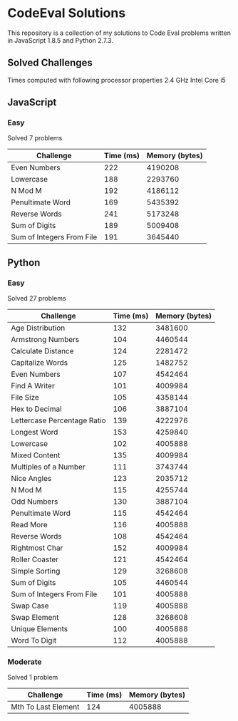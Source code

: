 # CodeEval Solutions

This repository is a collection of my solutions to Code Eval problems written in JavaScript 1.8.5 and Python 2.7.3.

## Solved Challenges

Times computed with following processor properties 2.4 GHz Intel Core i5

## JavaScript

### Easy

Solved 7 problems

| Challenge                   | Time (ms) | Memory (bytes) |
|-----------------------------|-----------|----------------|
| Even Numbers                | 222       | 4190208        |
| Lowercase                   | 188       | 2293760        |
| N Mod M                     | 192       | 4186112        |
| Penultimate Word            | 169       | 5435392        |
| Reverse Words               | 241       | 5173248        |
| Sum of Digits               | 189       | 5009408        |
| Sum of Integers From File   | 191       | 3645440        |

## Python

### Easy

Solved 27 problems

| Challenge                   | Time (ms) | Memory (bytes) |
|-----------------------------|-----------|----------------|
| Age Distribution            | 132       | 3481600        |
| Armstrong Numbers           | 104       | 4460544        |
| Calculate Distance          | 124       | 2281472        |
| Capitalize Words            | 125       | 1482752        |
| Even Numbers                | 107       | 4542464        |
| Find A Writer               | 101       | 4009984        |
| File Size                   | 105       | 4358144        |
| Hex to Decimal              | 106       | 3887104        |
| Lettercase Percentage Ratio | 139       | 4222976        |
| Longest Word                | 153       | 4259840        |
| Lowercase                   | 102       | 4005888        |
| Mixed Content               | 135       | 4009984        |
| Multiples of a Number       | 111       | 3743744        |
| Nice Angles                 | 123       | 2035712        |
| N Mod M                     | 115       | 4255744        |
| Odd Numbers                 | 130       | 3887104        |
| Penultimate Word            | 115       | 4542464        |
| Read More                   | 116       | 4005888        |
| Reverse Words               | 108       | 4542464        |
| Rightmost Char              | 152       | 4009984        |
| Roller Coaster              | 121       | 4542464        |
| Simple Sorting              | 129       | 3268608        |
| Sum of Digits               | 105       | 4460544        |
| Sum of Integers From File   | 101       | 4005888        |
| Swap Case                   | 119       | 4005888        |
| Swap Element                | 128       | 3268608        |
| Unique Elements             | 100       | 4005888        |
| Word To Digit               | 112       | 4005888        |

### Moderate

Solved 1 problem

| Challenge                | Time (ms) | Memory (bytes) |
|--------------------------|-----------|----------------|
| Mth To Last Element      | 124       | 4005888        |
